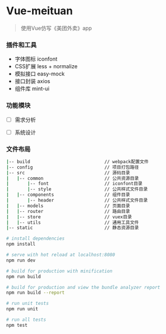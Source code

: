 # Vue-meituan


> 使用Vue仿写《美团外卖》app


### 插件和工具
* 字体图标 iconfont
* CSS扩展 less + normalize
* 模拟接口 easy-mock
* 接口封装 axios
* 组件库 mint-ui


### 功能模块
- [ ] 需求分析
- [ ] 系统设计


### 文件布局
``` bash
|-- build                            // webpack配置文件
|-- config                           // 项目打包路径
|-- src                              // 源码目录
|   |-- common                       // 公共资源目录
|       |-- font                     // iconfont目录
|       |-- style                    // 公共样式文件目录
|   |-- components                   // 组件目录
|       |-- header                   // 公共样式文件目录
|   |-- models                       // 页面目录
|   |-- router                       // 路由目录
|   |-- store                        // vuex目录
|   |-- utils                        // 通用工具文件
|-- static                           // 静态资源目录
```


``` bash
# install dependencies
npm install

# serve with hot reload at localhost:8080
npm run dev

# build for production with minification
npm run build

# build for production and view the bundle analyzer report
npm run build --report

# run unit tests
npm run unit

# run all tests
npm test
```
